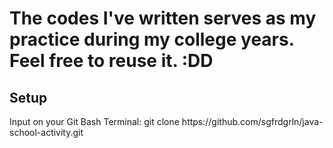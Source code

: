 <h1>The codes I've written serves as my practice during my college years. Feel free to reuse it. :DD</h1>

<h2>Setup</h2>
Input on your Git Bash Terminal:
git clone https://github.com/sgfrdgrln/java-school-activity.git
